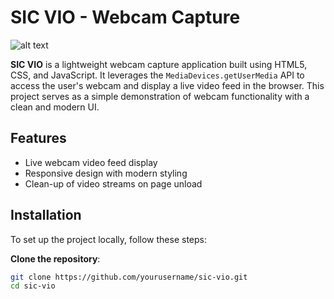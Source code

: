 # SIC VIO - Webcam Capture

![alt text](image.png)

**SIC VIO** is a lightweight webcam capture application built using HTML5, CSS, and JavaScript. It leverages the `MediaDevices.getUserMedia` API to access the user's webcam and display a live video feed in the browser. This project serves as a simple demonstration of webcam functionality with a clean and modern UI.

## Features

- Live webcam video feed display
- Responsive design with modern styling
- Clean-up of video streams on page unload

## Installation

To set up the project locally, follow these steps:

 **Clone the repository**:

   ```bash
   git clone https://github.com/yourusername/sic-vio.git
   cd sic-vio
